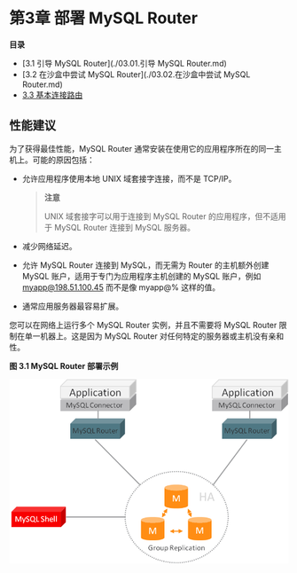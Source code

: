 # 第3章 部署 MySQL Router

**目录**

- [3.1 引导 MySQL Router](./03.01.引导 MySQL Router.md)
- [3.2 在沙盒中尝试 MySQL Router](./03.02.在沙盒中尝试 MySQL Router.md)
- [3.3 基本连接路由](./03.03.基本连接路由.md)

## 性能建议

为了获得最佳性能，MySQL Router 通常安装在使用它的应用程序所在的同一主机上。可能的原因包括：

- 允许应用程序使用本地 UNIX 域套接字连接，而不是 TCP/IP。

  > **注意**
  >
  > UNIX 域套接字可以用于连接到 MySQL Router 的应用程序，但不适用于 MySQL Router 连接到 MySQL 服务器。

- 减少网络延迟。

- 允许 MySQL Router 连接到 MySQL，而无需为 Router 的主机额外创建 MySQL 账户，适用于专门为应用程序主机创建的 MySQL 账户，例如 myapp@198.51.100.45 而不是像 myapp@% 这样的值。

- 通常应用服务器最容易扩展。

您可以在网络上运行多个 MySQL Router 实例，并且不需要将 MySQL Router 限制在单一机器上。这是因为 MySQL Router 对任何特定的服务器或主机没有亲和性。

**图 3.1 MySQL Router 部署示例**

![Example MySQL Router Deployment](./mysql-router-positioning.png)
